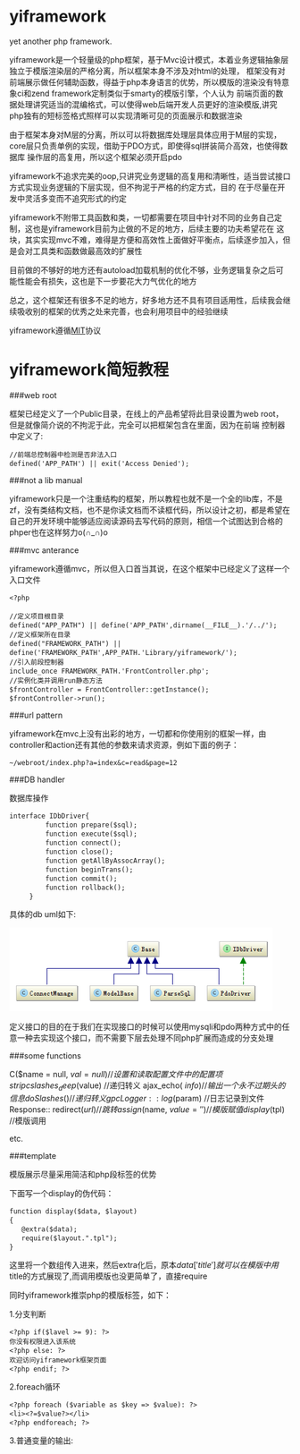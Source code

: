 yiframework
===========

yet another php framework.

yiframework是一个轻量级的php框架，基于Mvc设计模式，本着业务逻辑抽象层独立于模版渲染层的严格分离，所以框架本身不涉及对html的处理，
框架没有对前端展示做任何辅助函数，得益于php本身语言的优势，所以模版的渲染没有特意象ci和zend framework定制类似于smarty的模版引擎，个人认为
前端页面的数据处理讲究适当的混编格式，可以使得web后端开发人员更好的渲染模版,讲究php独有的短标签格式照样可以实现清晰可见的页面展示和数据渲染

由于框架本身对M层的分离，所以可以将数据库处理层具体应用于M层的实现，core层只负责单例的实现，借助于PDO方式，即使得sql拼装简介高效，也使得数据库
操作层的高复用，所以这个框架必须开启pdo

yiframework不追求完美的oop,只讲究业务逻辑的高复用和清晰性，适当尝试接口方式实现业务逻辑的下层实现，但不拘泥于严格的约定方式，目的
在于尽量在开发中灵活多变而不追究形式的约定

yiframework不附带工具函数和类，一切都需要在项目中针对不同的业务自己定制，这也是yiframework目前为止做的不足的地方，后续主要的功夫希望花在
这块，其实实现mvc不难，难得是方便和高效性上面做好平衡点，后续逐步加入，但是会对工具类和函数做最高效的扩展性

目前做的不够好的地方还有autoload加载机制的优化不够，业务逻辑复杂之后可能性能会有损失，这也是下一步要花大力气优化的地方

总之，这个框架还有很多不足的地方，好多地方还不具有项目适用性，后续我会继续吸收别的框架的优秀之处来完善，也会利用项目中的经验继续

yiframework遵循[MIT](http://ocw.mit.edu/index.htm)协议

yiframework简短教程
===========
###web root

框架已经定义了一个Public目录，在线上的产品希望将此目录设置为web root，但是就像简介说的不拘泥于此，完全可以把框架包含在里面，因为在前端
控制器中定义了:

    //前端总控制器中检测是否非法入口
    defined('APP_PATH') || exit('Access Denied');

###not a lib manual

yiframework只是一个注重结构的框架，所以教程也就不是一个全的lib库，不是zf，没有类结构文档，也不是你读文档而不读框代码，所以设计之初，都是希望在
自己的开发环境中能够适应阅读源码去写代码的原则，相信一个试图达到合格的phper也在这样努力o(∩_∩)o

###mvc anterance

yiframework遵循mvc，所以但入口首当其说，在这个框架中已经定义了这样一个入口文件

    <?php

    //定义项目根目录
    defined("APP_PATH") || define('APP_PATH',dirname(__FILE__).'/../');
    //定义框架所在目录
    defined("FRAMEWORK_PATH") || define('FRAMEWORK_PATH',APP_PATH.'Library/yiframework/');
    //引入前段控制器
    include_once FRAMEWORK_PATH.'FrontController.php';
    //实例化类并调用run静态方法
    $frontController = FrontController::getInstance();
    $frontController->run();

###url pattern

yiframework在mvc上没有出彩的地方，一切都和你使用别的框架一样，由controller和action还有其他的参数来请求资源，例如下面的例子：

    ~/webroot/index.php?a=index&c=read&page=12

###DB handler

数据库操作

    interface IDbDriver{
             function prepare($sql);
             function execute($sql);
             function connect();
             function close();
             function getAllByAssocArray();
             function beginTrans();
             function commit();
             function rollback();
         }

具体的db uml如下:

![db uml](/assets/db_uml.png)

定义接口的目的在于我们在实现接口的时候可以使用mysqli和pdo两种方式中的任意一种去实现这个接口，而不需要下层去处理不同php扩展而造成的分支处理

###some functions

C($name = null, $val = null) //设置和读取配置文件中的配置项
stripcslashes_deep($value)   //递归转义
ajax_echo( $info )           //输出一个永不过期头的信息
doSlashes()                  //递归转义gpc
Logger::log($param)          //日志记录到文件
Response:: redirect($url)    //跳转
assign($name, $value = '')   //模版赋值
display($tpl)                //模版调用

   etc.

###template

模版展示尽量采用简洁和php段标签的优势

下面写一个display的伪代码：

    function display($data, $layout)
    {
       @extra($data);
       require($layout.".tpl");
    }

这里将一个数组传入进来，然后extra化后，原本$data['title']就可以在模版中用$title的方式展现了,而调用模版也没更简单了，直接require

同时yiframework推崇php的模版标签，如下：

1.分支判断

    <?php if($lavel >= 9): ?>
    你没有权限进入该系统
    <?php else: ?>
    欢迎访问yiframework框架页面
    <?php endif; ?>

2.foreach循环

    <?php foreach ($variable as $key => $value): ?>
    <li><?=$value?></li>
    <?php endforeach; ?>

3.普通变量的输出:

 <?=$variable?>